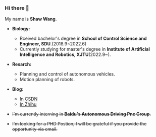 ### Hi there 👋

My name is **Shaw Wang**.<br>

* **Biology:**<br>
  * Rceived bachelor\'s degree in **School of Control Science and Engineer, SDU**.(2018.9~2022.6)<br>
  * Currently studying for master\'s degree in **Institute of Artificial Intelligence and Robotics, XJTU**(2022.9~).<br>

* **Resarch:**<br>
  * Planning and control of autonomous vehicles.<br>
  * Motion planning of robots.<br>
* **Blog:**<br>
  * [In CSDN](https://blog.csdn.net/JulyThirteenth?spm=1000.2115.3001.5343)
  * [In Zhihu](https://www.zhihu.com/people/27-55-82-7)
 
* ~~I'm currently interning in **Baidu's Autonomous Driving Pnc Group**.~~
* ~~I'm looking for a PHD Postion, I will be grateful if you provide the opportunity via email.~~ 

